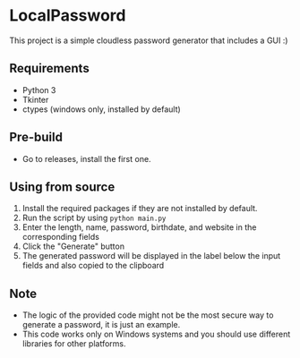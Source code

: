 # LocalPassword

This project is a simple cloudless password generator that includes a GUI :)

## Requirements
- Python 3
- Tkinter 
- ctypes (windows only, installed by default)

## Pre-build
- Go to releases, install the first one.


## Using from source
1. Install the required packages if they are not installed by default.
2. Run the script by using `python main.py`
3. Enter the length, name, password, birthdate, and website in the corresponding fields
4. Click the "Generate" button
5. The generated password will be displayed in the label below the input fields and also copied to the clipboard

## Note
- The logic of the provided code might not be the most secure way to generate a password, it is just an example.
- This code works only on Windows systems and you should use different libraries for other platforms.
